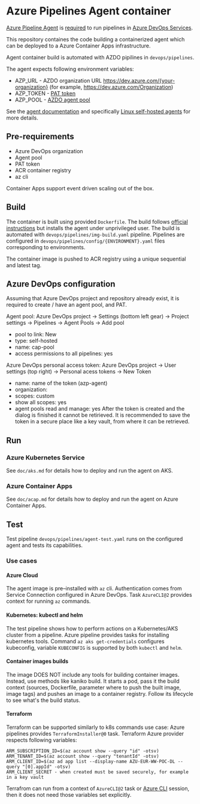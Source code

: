 # Azure Pipelines Agent container
[Azure Pipeline Agent](https://github.com/microsoft/azure-pipelines-agent/tree/master) is [required](https://learn.microsoft.com/en-us/azure/devops/pipelines/agents/agents?view=azure-devops&tabs=browser) to run pipelines in [Azure DevOps Services](https://learn.microsoft.com/en-us/azure/devops/pipelines/agents/agents?view=azure-devops&tabs=browser).

This repository containes the code building a containerized agent which can be deployed to a Azure Container Apps infrastructure.

Agent container build is automated with AZDO pipilines in `devops/pipelines`.

The agent expects following environment variables:
* AZP_URL - AZDO organization URL https://dev.azure.com/{your-organization} (for example, https://dev.azure.com/Organization)
* AZP_TOKEN - [PAT token](https://learn.microsoft.com/en-us/azure/devops/pipelines/agents/linux-agent?view=azure-devops#authenticate-with-a-personal-access-token-pat)
* AZP_POOL - [AZDO agent pool](https://learn.microsoft.com/en-us/azure/devops/pipelines/agents/pools-queues?view=azure-devops&tabs=yaml%2Cbrowser)

See the [agent documentation](https://learn.microsoft.com/en-us/azure/devops/pipelines/agents/agents?view=azure-devops&tabs=browser) and specifically [Linux self-hosted agents](https://learn.microsoft.com/en-us/azure/devops/pipelines/agents/linux-agent?view=azure-devops) for more details.

## Pre-requirements
* Azure DevOps organization
* Agent pool
* PAT token
* ACR container registry
* az cli

Container Apps support event driven scaling out of the box.

## Build
The container is built using provided `Dockerfile`. The build follows [official instructions](https://learn.microsoft.com/en-us/azure/devops/pipelines/agents/docker?view=azure-devops#linux) but installs the agent under unprivileged user. The build is automated with `devops/pipelines/img-build.yaml` pipeline. Pipelines are configured in `devops/pipelines/config/{ENVIRONMENT}.yaml` files corresponding to environments.

The container image is pushed to ACR registry using a unique sequential and latest tag.

## Azure DevOps configuration
Assuming that Azure DevOps project and repository already exist, it is required to create / have an agent pool, and PAT.

Agent pool: Azure DevOps project -> Settings (bottom left gear) -> Project settings -> Pipelines -> Agent Pools -> Add pool
* pool to link: New
* type: self-hosted
* name: cap-pool
* access permissions to all pipelines: yes

Azure DevOps personal access token: Azure DevOps project -> User settings (top right) -> Personal acess tokens -> New Token
* name: name of the token (azp-agent)
* organization:
* scopes: custom
* show all scopes: yes
* agent pools read and manage: yes
After the token is created and the dialog is finished it cannot be retirieved. It is recommended to save the token in a secure place like a key vault, from where it can be retrieved.
## Run
### Azure Kubernetes Service
See `doc/aks.md` for details how to deploy and run the agent on AKS.
### Azure Container Apps
See `doc/acap.md` for details how to deploy and run the agent on Azure Container Apps.

## Test
Test pipeline `devops/pipelines/agent-test.yaml` runs on the configured agent and tests its capabilities.

### Use cases

#### Azure Cloud
The agent image is pre–installed with `az` cli. Authentication comes from Service Connection configured in Azure DevOps. Task `AzureCLI@2` provides context for running `az` commands.

#### Kubernetes: kubectl and helm
The test pipeline shows how to perform actions on a Kubernetes/AKS cluster from a pipeline. Azure pipeline provides tasks for installing kubernetes tools. Command `az aks get-credentials` configures kubeconfig, variable `KUBECONFIG` is supported by both `kubectl` and `helm`.

#### Container images builds
The image DOES NOT include any tools for building container images. Instead, use methods like kaniko build. It starts a pod, pass it the build context (sources, Dockerfile, parameter where to push the built image, image tags) and pushes an image to a container registry. Follow its lifecycle to see what's the build status.

#### Terraform
Terraform can be supported similarly to k8s commands use case: Azure pipelines provides `TerraformInstaller@0` task. Terraform Azure provider respects following variables:
```
ARM_SUBSCRIPTION_ID=$(az account show --query "id" -otsv)
ARM_TENANT_ID=$(az account show --query "tenantId" -otsv)
ARM_CLIENT_ID=$(az ad app list --display-name AZU-EUR-WW-POC-DL --query "[0].appId" -otsv)
ARM_CLIENT_SECRET - when created must be saved securely, for example in a key vault
```
Terrafrom can run from a context of `AzureCLI@2` task or [Azure CLI](https://registry.terraform.io/providers/hashicorp/azurerm/latest/docs/guides/azure_cli) session, then it does not need those variables set explicitly.